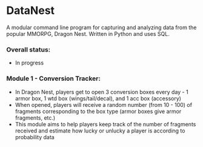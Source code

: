 # DataNest
A modular command line program for capturing and analyzing data from the popular MMORPG, Dragon Nest. Written in Python and uses SQL.

### Overall status:  
- In progress  
  
### Module 1 - Conversion Tracker:
- In Dragon Nest, players get to open 3 conversion boxes every day - 1 armor box, 1 wtd box (wings/tail/decal), and 1 acc box (accessory)  
- When opened, players will receive a random number (from 10 - 100) of fragments corresponding to the box type (armor boxes give armor fragments, etc.)  
- This module aims to help players keep track of the number of fragments received and estimate how lucky or unlucky a player is according to probability data
